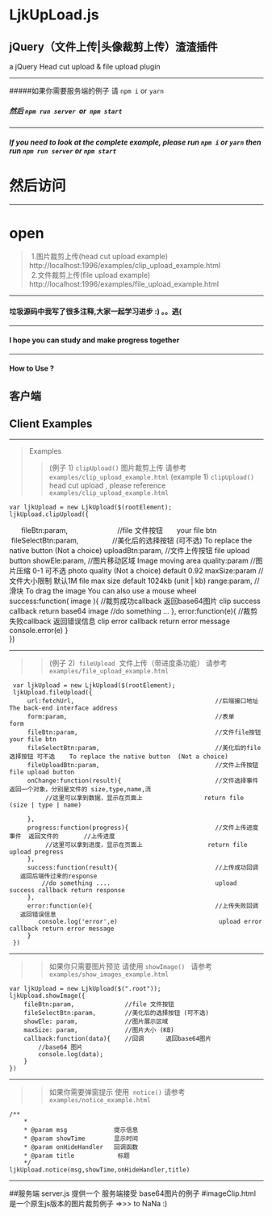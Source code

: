  LjkUpLoad.js
====================
 jQuery（文件上传|头像裁剪上传）渣渣插件 <br/>
 ---
 a jQuery Head cut upload & file upload plugin

***

#####如果你需要服务端的例子 请 `npm i` or `yarn`
##### 然后 `npm run server`  or  `npm start`
---
##### If you need to look at the complete example, please run  `npm i` or `yarn` then  run `npm run server` or `npm start`

#### 

# 然后访问
---
# open
>
>  1.图片裁剪上传(head cut upload example) http://localhost:1996/examples/clip_upload_example.html <br/>
>  2.文件裁剪上传(file upload example) http://localhost:1996/examples/file_upload_example.html
  
---
#### 垃圾源码中我写了很多注释,大家一起学习进步 :) 。。逃(
---
#### I hope you can study and make progress together
---

#### How to Use ?

## 客户端
## Client Examples
*********************************
> Examples
>> (例子 1)  `clipUpload()`  图片裁剪上传   请参考 `examples/clip_upload_example.html`
>> (example 1) `clipUpload()` head cut upload , please reference `examples/clip_upload_example.html`
>>>
    var ljkUpload = new LjkUpload($(rootElement);
    ljkUpload.clipUpload({
        fileBtn:param,                          //file 文件按钮       your file btn
        fileSelectBtn:param,                   //美化后的选择按钮 (可不选)      To replace the native button  (Not a choice)
        uploadBtn:param,                        //文件上传按钮         file upload button
        showEle:param,                          //图片移动区域         Image moving area
        quality:param                           //图片压缩  0-1  可不选     photo quality (Not a choice)  default 0.92
        maxSize:param                           //文件大小限制   默认1M     file max size default 1024kb  (unit |  kb)
        range:param,                            //滑块                    To drag the image  You can also use a mouse wheel        
        success:function( image ){              //裁剪成功callback  返回base64图片   clip success callback return base64 image
            //do something ...
        },
        error:function(e){                      //裁剪失败callback  返回错误信息     clip error callback return error message
            console.error(e)
        }    
    })

***

>> (例子 2)  `fileUpload`  文件上传（带进度条功能）  请参考 `examples/file_upload_example.html`
>>>
     var ljkUpload = new LjkUpload($(rootElement);
     ljkUpload.fileUpload({
         url:fetchUrl,                                       //后端接口地址  The back-end interface address
         form:param,                                         //表单         form
         fileBtn:param,                                      //文件file按钮   your file btn
         fileSelectBtn:param,                                //美化后的file选择按钮 可不选    To replace the native button  (Not a choice)
         fileUploadBtn:param,                                //文件上传按钮   file upload button
         onChange:function(result){                          //文件选择事件  返回一个对象，分别是文件的 size,type,name,流
              //这里可以拿到数据，显示在页面上                 return file (size | type | name)

         },
         progress:function(progress){                        //文件上传进度事件  返回文件的       //上传进度
              //这里可以拿到进度，显示在页面上                  return file upload pregress
         },
         success:function(result){                           //上传成功回调    返回后端传过来的response
             //do something ....                             upload success callback return response
         },
         error:function(e){                                  //上传失败回调    返回错误信息
            console.log('error',e)                            upload error callback return error message
         }
     })

***


>> 如果你只需要图片预览  请使用 `showImage()`    请参考 `examples/show_images_example.html`
>>>         
    var ljkUpload = new LjkUpload($(".root"));
    ljkUpload.showImage({
        fileBtn:param,              //file 文件按钮
        fileSelectBtn:param,        //美化后的选择按钮 (可不选)
        showEle: param,             //图片展示区域
        maxSize: param,             //图片大小 (KB)
        callback:function(data){    //回调      返回base64图片
            //base64 图片
            console.log(data);
        }
    })

***

>> 如果你需要弹窗提示 使用  `notice()`  请参考 `examples/notice_example.html`
>>>      
    /**
        *
        * @param msg             提示信息
        * @param showTime        显示时间
        * @param onHideHandler   回调函数
        * @param title            标题
        */
    ljkUpload.notice(msg,showTime,onHideHandler,title)

***
    
##服务端
server.js
提供一个 服务端接受 base64图片的例子
#imageClip.html 是一个原生js版本的图片裁剪例子 =>>> to NaNa :)
